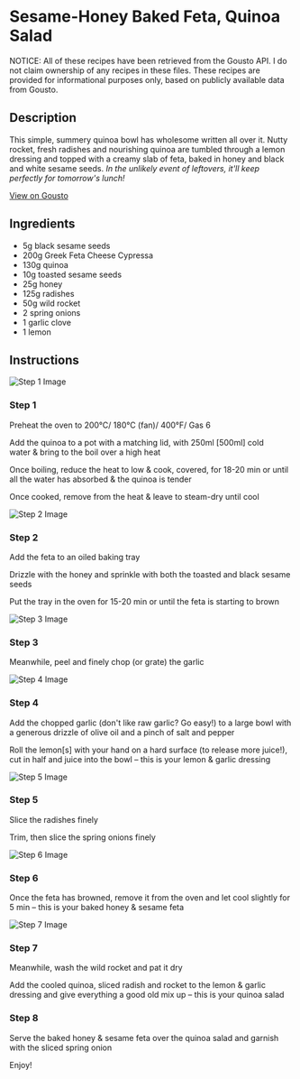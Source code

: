 # Sesame-Honey Baked Feta, Quinoa Salad 

NOTICE: All of these recipes have been retrieved from the Gousto API. I do not claim ownership of any recipes in these files. These recipes are provided for informational purposes only, based on publicly available data from Gousto.

## Description

This simple, summery quinoa bowl has wholesome written all over it. Nutty rocket, fresh radishes and nourishing quinoa are tumbled through a lemon dressing and topped with a creamy slab of feta, baked in honey and black and white sesame seeds. *In the unlikely event of leftovers, it'll keep perfectly for tomorrow's lunch!*


[View on Gousto](https://www.gousto.co.uk/recipes/cookbook/sesame-honey-baked-feta-quinoa-salad)

## Ingredients

- 5g black sesame seeds
- 200g Greek Feta Cheese Cypressa
- 130g quinoa
- 10g toasted sesame seeds
- 25g honey
- 125g radishes
- 50g wild rocket
- 2 spring onions
- 1 garlic clove
- 1 lemon

## Instructions

![Step 1 Image](https://production-media.gousto.co.uk/cms/recipe-step-image/1145.-step-1-x200.jpg)

### Step 1

Preheat the oven to 200&deg;C/ 180&deg;C (fan)/ 400&deg;F/ Gas 6


Add the quinoa to a pot with a matching lid, with 250ml <span class="text-danger">[500ml]</span> cold water&nbsp;<span class="text-highlight">&amp;</span> bring to the boil over a high heat


Once boiling, reduce the heat to low <span class="text-highlight">&amp;</span> cook, covered, for <span class="text-highlight">18-20 min</span> or until all the water has absorbed <span class="text-highlight">&amp;</span> the quinoa is tender


Once cooked, remove from the heat <span class="text-highlight">&amp;</span> leave to steam-dry <span class="text-highlight">until cool</span>

![Step 2 Image](https://production-media.gousto.co.uk/cms/recipe-step-image/1145.-step-2-x200.jpg)

### Step 2

Add the feta to an oiled baking tray


Drizzle with the honey and sprinkle with both the toasted and black sesame seeds&nbsp;


Put the tray in the oven for 15-20 min or until the feta is starting to brown

![Step 3 Image](https://production-media.gousto.co.uk/cms/recipe-step-image/1145.-step-3-x200.jpg)

### Step 3

Meanwhile, peel and finely chop (or grate) the garlic&nbsp;

![Step 4 Image](https://production-media.gousto.co.uk/cms/recipe-step-image/1145.-step-4-x200.jpg)

### Step 4

Add the chopped&nbsp;garlic (don't like raw garlic? Go easy!)&nbsp;to a large bowl with a generous drizzle of olive oil and a pinch of salt and pepper&nbsp;


Roll the lemon<span class="text-danger">[s]</span> with your hand on a hard surface (to release more juice!), cut in half and juice into the bowl &ndash; this is your lemon &amp; garlic dressing&nbsp;

![Step 5 Image](https://production-media.gousto.co.uk/cms/recipe-step-image/1145.-step-5-x200.jpg)

### Step 5

Slice the&nbsp;radishes finely


Trim, then slice the spring onions&nbsp;finely

![Step 6 Image](https://production-media.gousto.co.uk/cms/recipe-step-image/1145.-step-6-x200.jpg)

### Step 6

Once the feta&nbsp;has browned, remove it from the oven and let cool slightly for 5 min &ndash; this is your baked honey &amp; sesame feta&nbsp;

![Step 7 Image](https://production-media.gousto.co.uk/cms/recipe-step-image/1145.-step-7-x200.jpg)

### Step 7

Meanwhile, wash the wild rocket and pat it dry


Add the cooled quinoa, sliced radish and rocket&nbsp;to the&nbsp;lemon &amp; garlic dressing and give everything a good old mix up &ndash; this is your&nbsp;quinoa salad

### Step 8

Serve the baked honey &amp; sesame feta over the quinoa salad and garnish with the sliced spring onion


Enjoy!

